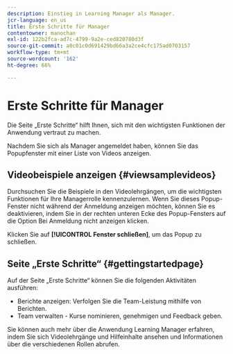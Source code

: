 ```yaml
---
description: Einstieg in Learning Manager als Manager.
jcr-language: en_us
title: Erste Schritte für Manager
contentowner: manochan
exl-id: 122b2fca-ad7c-4799-9a2e-ced820780d3f
source-git-commit: a0c01c0d691429bd66a3a2ce4cfc175ad0703157
workflow-type: tm+mt
source-wordcount: '162'
ht-degree: 66%

---
```


# Erste Schritte für Manager

Die Seite „Erste Schritte“ hilft Ihnen, sich mit den wichtigsten Funktionen der Anwendung vertraut zu machen.

Nachdem Sie sich als Manager angemeldet haben, können Sie das Popupfenster mit einer Liste von Videos anzeigen.

## Videobeispiele anzeigen {#viewsamplevideos}

Durchsuchen Sie die Beispiele in den Videolehrgängen, um die wichtigsten Funktionen für Ihre Managerrolle kennenzulernen. Wenn Sie dieses Popup-Fenster nicht während der Anmeldung anzeigen möchten, können Sie es deaktivieren, indem Sie in der rechten unteren Ecke des Popup-Fensters auf die Option Bei Anmeldung nicht anzeigen klicken.

Klicken Sie auf **[!UICONTROL Fenster schließen]**, um das Popup zu schließen.

<!--![](assets/welcome-videos.png) -->

## Seite „Erste Schritte“ {#gettingstartedpage}

Auf der Seite „Erste Schritte“ können Sie die folgenden Aktivitäten ausführen:

* Berichte anzeigen: Verfolgen Sie die Team-Leistung mithilfe von Berichten.
* Team verwalten - Kurse nominieren, genehmigen und Feedback geben.

Sie können auch mehr über die Anwendung Learning Manager erfahren, indem Sie sich Videolehrgänge und Hilfeinhalte ansehen und Informationen über die verschiedenen Rollen abrufen.

<!--![](assets/manager-experienceprime.png)-->
